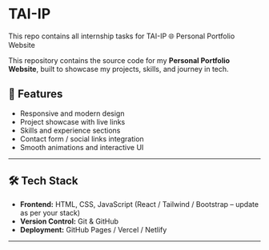 # TAI-IP
This repo contains all internship tasks for TAI-IP
🌐 Personal Portfolio Website  

This repository contains the source code for my **Personal Portfolio Website**, built to showcase my projects, skills, and journey in tech.  

## 📌 Features  
- Responsive and modern design  
- Project showcase with live links  
- Skills and experience sections  
- Contact form / social links integration  
- Smooth animations and interactive UI  

---

## 🛠️ Tech Stack  
- **Frontend:** HTML, CSS, JavaScript (React / Tailwind / Bootstrap – update as per your stack)  
- **Version Control:** Git & GitHub  
- **Deployment:** GitHub Pages / Vercel / Netlify  

---
